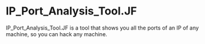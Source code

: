 # IP_Port_Analysis_Tool.JF
IP_Port_Analysis_Tool.JF is a tool that shows you all the ports of an IP of any machine, so you can hack any machine.

